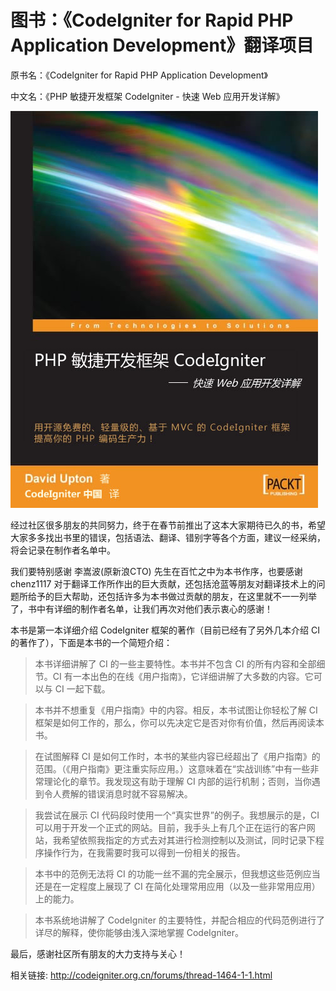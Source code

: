 图书：《CodeIgniter for Rapid PHP Application Development》翻译项目
=================================

原书名：《CodeIgniter for Rapid PHP Application Development》

中文名：《PHP 敏捷开发框架 CodeIgniter - 快速 Web 应用开发详解》

![image](images/CodeIgniter_cover.jpg)

经过社区很多朋友的共同努力，终于在春节前推出了这本大家期待已久的书，希望大家多多找出书里的错误，包括语法、翻译、错别字等各个方面，建议一经采纳，将会记录在制作者名单中。

我们要特别感谢 李嵩波(原新浪CTO) 先生在百忙之中为本书作序，也要感谢 chenz1117 对于翻译工作所作出的巨大贡献，还包括沧蓝等朋友对翻译技术上的问题所给予的巨大帮助，还包括许多为本书做过贡献的朋友，在这里就不一一列举了，书中有详细的制作者名单，让我们再次对他们表示衷心的感谢！

本书是第一本详细介绍 CodeIgniter 框架的著作（目前已经有了另外几本介绍 CI 的著作了），下面是本书的一个简短介绍：

> 本书详细讲解了 CI 的一些主要特性。本书并不包含 CI 的所有内容和全部细节。CI 有一本出色的在线《用户指南》，它详细讲解了大多数的内容。它可以与 CI 一起下载。

> 本书并不想重复《用户指南》中的内容。相反，本书试图让你轻松了解 CI 框架是如何工作的，那么，你可以先决定它是否对你有价值，然后再阅读本书。

> 在试图解释 CI 是如何工作时，本书的某些内容已经超出了《用户指南》的范围。（《用户指南》更注重实际应用。）这意味着在“实战训练”中有一些非常理论化的章节。我发现这有助于理解 CI 内部的运行机制；否则，当你遇到令人费解的错误消息时就不容易解决。

> 我尝试在展示 CI 代码段时使用一个“真实世界”的例子。我想展示的是，CI 可以用于开发一个正式的网站。目前，我手头上有几个正在运行的客户网站，我希望依照我指定的方式去对其进行检测控制以及测试，同时记录下程序操作行为，在我需要时我可以得到一份相关的报告。

> 本书中的范例无法将 CI 的功能一丝不漏的完全展示，但我想这些范例应当还是在一定程度上展现了 CI 在简化处理常用应用（以及一些非常用应用）上的能力。

> 本书系统地讲解了 CodeIgniter 的主要特性，并配合相应的代码范例进行了详尽的解释，使你能够由浅入深地掌握 CodeIgniter。

最后，感谢社区所有朋友的大力支持与关心！

相关链接: http://codeigniter.org.cn/forums/thread-1464-1-1.html
